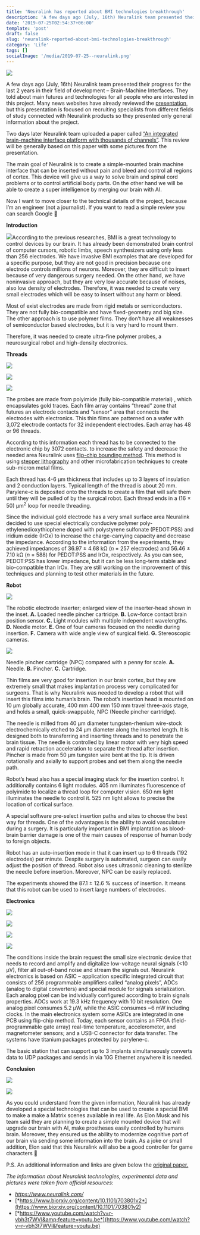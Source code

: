 ```yaml
---
title: 'Neuralink has reported about BMI technologies breakthrough'
description: 'A few days ago (July, 16th) Neuralink team presented their progress for the last 2 years in their field of development – Brain-Machine Interfaces. They told about main futures and technologies for all people who are interested in this project.'
date: '2019-07-25T02:54:37+06:00'
template: 'post'
draft: false
slug: 'neuralink-reported-about-bmi-technologies-breakthrough'
category: 'Life'
tags: []
socialImage: '/media/2019-07-25--neuralink.png'
---
```

![](/media/2019-07-25--neuralink.png)

A few days ago (July, 16th) Neuralink team presented their progress for the last 2 years in their field of development – Brain-Machine Interfaces. They told about main futures and technologies for all people who are interested in this project. Many news websites have already reviewed the [presentation](https://www.youtube.com/watch?v=r-vbh3t7WVI&feature=youtu.be), but this presentation is focused on recruiting specialists from different fields of study connected with Neuralink products so they presented only general information about the project.

Two days later Neuralink team uploaded a paper called [“An integrated brain-machine interface platform with thousands of channels”](https://www.biorxiv.org/content/10.1101/703801v2). This review will be generally based on this paper with some pictures from the presentation.

The main goal of Neuralink is to create a simple-mounted brain machine interface that can be inserted without pain and bleed and control all regions of cortex. This device will give us a way to solve brain and spinal cord problems or to control artificial body parts. On the other hand we will be able to create a super intelligence by merging our brain with AI.

Now I want to move closer to the technical details of the project, because I’m an engineer (not a journalist). If you want to read a simple review you can search Google 🙂

**Introduction**

![](/media/2019-07-25--neuralink-2.png)According to the previous researches, BMI is a great technology to control devices by our brain. It has already been demonstrated brain control of computer cursors, robotic limbs, speech synthesizers using only less than 256 electrodes. We have invasive BMI examples that are developed for a specific purpose, but they are not good in precision because one electrode controls millions of neurons. Moreover, they are difficult to insert because of very dangerous surgery needed. On the other hand, we have noninvasive approach, but they are very low accurate because of noises, also low density of electrodes. Therefore, it was needed to create very small electrodes which will be easy to insert without any harm or bleed.

Most of exist electrodes are made from rigid metals or semiconductors. They are not fully bio-compatible and have fixed-geometry and big size. The other approach is to use polymer films. They don’t have all weaknesses of semiconductor based electrodes, but it is very hard to mount them.

Therefore, it was needed to create ultra-fine polymer probes, a neurosurgical robot and high-density electronics.

**Threads**

![](/media/2019-07-25--neuralink-3.png)

![](/media/2019-07-25--neuralink-4.png)

![](/media/2019-07-25--neuralink-5.png)

The probes are made from polyimide (fully bio-compatible material) , which encapsulates gold traces. Each film array contains “thread” zone that futures an electrode contacts and “sensor” area that connects the electrodes with electronics. This thin films are patterned on a wafer with 3,072 electrode contacts for 32 independent electrodes. Each array has 48 or 96 threads.

According to this information each thread has to be connected to the electronic chip by 3072 contacts. to increase the safety and decrease the needed area Neuralink uses [flip-chip bounding method](https://en.wikipedia.org/wiki/Flip_chip). This method is using [stepper lithography](https://en.wikipedia.org/wiki/Stepper) and other microfabrication techniques to create sub-micron metal films.

Each thread has 4-6 μm thickness that includes up to 3 layers of insulation and 2 conduction layers. Typical length of the thread is about 20 mm. Parylene-c is deposited onto the threads to create a film that will safe them until they will be pulled of by the surgical robot. Each thread ends in a (16 × 50) μm<sup>2</sup> loop for needle threading.

Since the individual gold electrode has a very small surface area Neuralink decided to use special electrically conducive polymer poly-ethylenedioxythiophene doped with polystyrene sulfonate (PEDOT:PSS) and iridium oxide (IrOx) to increase the charge-carrying capacity and decrease the impedance. According to the information from the experiments, they achieved impedances of 36.97 ± 4.68 kΩ (*n* = 257 electrodes) and 56.46 ± 7.10 kΩ (*n* = 588) for PEDOT:PSS and IrOx, respectively. As you can see, PEDOT:PSS has lower impedance, but it can be less long-term stable and bio-compatible than IrOx. They are still working on the improvement of this techniques and planning to test other materials in the future.

**Robot**

![](/media/2019-07-25--neuralink-6.jpg)

The robotic electrode inserter; enlarged view of the inserter-head shown in the inset. **A.** Loaded needle pincher cartridge. **B.** Low-force contact brain position sensor. **C.** Light modules with multiple independent wavelengths. **D.** Needle motor. **E.** One of four cameras focused on the needle during insertion. **F.** Camera with wide angle view of surgical field. **G.** Stereoscopic cameras.

![](/media/2019-07-25--neuralink-7.jpg)

Needle pincher cartridge (NPC) compared with a penny for scale. **A.** Needle. **B.** Pincher. **C.** Cartridge.

Thin films are very good for insertion in our brain cortex, but they are extremely small that makes implantation process very complicated for surgeons. That is why Neuralink was needed to develop a robot that will insert this films into human’s brain. The robot’s insertion head is mounted on 10 μm globally accurate, 400 mm 400 mm 150 mm travel three-axis stage, and holds a small, quick-swappable, NPC (Needle pincher cartridge).

The needle is milled from 40 μm diameter tungsten-rhenium wire-stock electrochemically etched to 24 μm diameter along the inserted length. It is designed both to transferring and inserting threads and to penetrate the brain tissue. The needle is controlled by linear motor with very high speed and rapid retraction acceleration to separate the thread after insertion. Pincher is made from 50 μm tungsten wire bent at the tip. It is driven rotationally and axially to support probes and set them along the needle path.

Robot’s head also has a special imaging stack for the insertion control. It additionally contains 6 light modules. 405 nm illuminates fluorescence of polyimide to localize a thread loop for computer vision. 650 nm light illuminates the needle to control it. 525 nm light allows to precise the location of cortical surface.

A special software pre-select insertion paths and sites to choose the best way for threads. One of the advantages is the ability to avoid vasculature during a surgery. It is particularly important in BMI implantation as blood-brain barrier damage is one of the main causes of response of human body to foreign objects.

Robot has an auto-insertion mode in that it can insert up to 6 threads (192 electrodes) per minute. Despite surgery is automated, surgeon can easily adjust the position of thread. Robot also uses ultrasonic cleaning to sterilize the needle before insertion. Moreover, NPC can be easily replaced.

 The experiments showed the 87.1 ± 12.6 % success of insertion. It means that this robot can be used to insert large numbers of electrodes.

**Electronics**

![](/media/2019-07-25--neuralink-8.png)

![](/media/2019-07-25--neuralink-9.png)

![](/media/2019-07-25--neuralink-10.png)

![](/media/2019-07-25--neuralink-11.png)

The conditions inside the brain request the small size electronic device that needs to record and amplify and digitalize low-voltage neural signals (&lt;10 μV), filter all out-of-band noise and stream the signals out. Neuralink electronics is based on ASIC – application specific integrated circuit that consists of 256 programmable amplifiers called “analog pixels”, ADCs (analog to digital converters) and special module for signals serialization. Each analog pixel can be individually configured according to brain signals properties. ADCs work at 19.3 kHz frequency with 10 bit resolution. One analog pixel consumes 5.2 μW, while the ASIC consumes ~6 mW including clocks. In the main electronics system some ASICs are integrated in one PCB using flip-chip method. Today, each sensor contains an FPGA (field-programmable gate array) real-time temperature, accelerometer, and magnetometer sensors; and a USB-C connector for data transfer. The systems have titanium packages protected by parylene-c.

The basic station that can support up to 3 implants simultaneously converts data to UDP packages and sends in via 10G Ethernet anywhere it is needed.

**Conclusion**

![](/media/2019-07-25--neuralink-12.png)

![](/media/2019-07-25--neuralink-13.png)

As you could understand from the given information, Neuralink has already developed a special technologies that can be used to create a special BMI to make a make a Matrix scenes available in real life. As Elon Musk and his team said they are planning to create a simple mounted device that will upgrade our brain with AI, make prostheses easily controlled by humans brain. Moreover, they ensured us the ability to modernize cognitive part of our brain via sending some information into the brain. As a joke or small addition, Elon said that this Neuralink will also be a good controller for game characters 🙂

P.S. An additional information and links are given below the [original paper.](https://www.biorxiv.org/content/10.1101/703801v2)

*The information about Neuralink technologies, experimental data and pictures were taken from official resources:*

- [*https://www.neuralink.com/* ](https://www.neuralink.com/%20)
- [*https://www.biorxiv.org/content/10.1101/703801v2*](https://www.biorxiv.org/content/10.1101/703801v2)
- [*https://www.youtube.com/watch?v=r-vbh3t7WVI&amp;feature=youtu.be*](https://www.youtube.com/watch?v=r-vbh3t7WVI&feature=youtu.be)